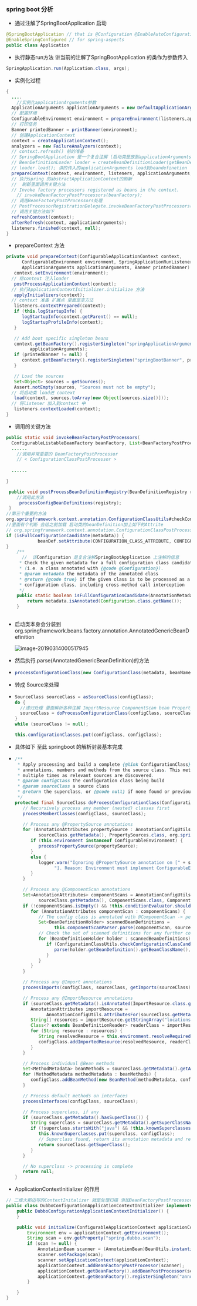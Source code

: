 ### spring boot 分析

*  通过注解了SpringBootApplication 启动

```java
@SpringBootApplication // that is @Configuration @EnableAutoConfiguration @ComponentScan
@EnableSpringConfigured // for spring-aspects
public class Application 
```

* 执行静态run方法  讲当前的注解了SpringBootApplication 的类作为参数传入

```java
SpringApplication.run(Application.class, args);
```

* 实例化过程

```java
{
  ....
    //实例化applicationArguments参数
  ApplicationArguments applicationArguments = new DefaultApplicationArguments(args);
  // 配置环境
  ConfigurableEnvironment environment = prepareEnvironment(listeners,applicationArguments);
  // 打印任务
  Banner printedBanner = printBanner(environment);
  // 创建ApplicationContext
  context = createApplicationContext();
  analyzers = new FailureAnalyzers(context);
  // context.refresh() 前的准备
  // SpringBootApplication 是一个复合注解 (启动类是放到applicationArguments中)
  // BeanDefinitionLoader loader = createBeanDefinitionLoader(getBeanDefinitionRegistry(context), sources);
  // loader.load(); 讲的传入的applicationArguments load到beandefinetion 
  prepareContext(context, environment, listeners, applicationArguments,printedBanner);
  // 执行spring 的abstractApplicationContext的刷新
  //  刷新里面调用关键方法
  // Invoke factory processors registered as beans in the context.
	// invokeBeanFactoryPostProcessors(beanFactory);
  // 调用BeanFactoryPostProcessors处理
  // PostProcessorRegistrationDelegate.invokeBeanFactoryPostProcessors(beanFactory, getBeanFactoryPostProcessors());
  // 调用关键方法如下
  refreshContext(context);
  afterRefresh(context, applicationArguments);
  listeners.finished(context, null);
}
```

*  prepareContext 方法

```java
private void prepareContext(ConfigurableApplicationContext context,
      ConfigurableEnvironment environment, SpringApplicationRunListeners listeners,
      ApplicationArguments applicationArguments, Banner printedBanner) {
   context.setEnvironment(environment);
  // 给context 注入loader
   postProcessApplicationContext(context);
  // 执行ApplicationContextInitializer.initialize 方法
   applyInitializers(context);
  // context 准备 扩展点 里面是空方法
   listeners.contextPrepared(context);
   if (this.logStartupInfo) {
      logStartupInfo(context.getParent() == null);
      logStartupProfileInfo(context);
   }

   // Add boot specific singleton beans
   context.getBeanFactory().registerSingleton("springApplicationArguments",
         applicationArguments);
   if (printedBanner != null) {
      context.getBeanFactory().registerSingleton("springBootBanner", printedBanner);
   }

   // Load the sources
   Set<Object> sources = getSources();
   Assert.notEmpty(sources, "Sources must not be empty");
  // 将启动类 load进 context
   load(context, sources.toArray(new Object[sources.size()]));
  // 将listener 加入到context 中
   listeners.contextLoaded(context);
}
```

* 调用的关键方法

```java
public static void invokeBeanFactoryPostProcessors(
  ConfigurableListableBeanFactory beanFactory, List<BeanFactoryPostProcessor> beanFactoryPostProcessors) {
  ......
    //调用非常重要的 BeanFactoryPostProcessor
    // < ConfigurationClassPostProcessor >
   
  ......
  
}

 public void postProcessBeanDefinitionRegistry(BeanDefinitionRegistry registry){
    //调用此方法
     processConfigBeanDefinitions(registry);
 }
//第三个重要的方法
org.springframework.context.annotation.ConfigurationClassUtils#checkConfigurationClassCandidate 
//里面有个判断 会给之前加载 启动类的beanDefinition加上如下的Attrite
// org.springframework.context.annotation.ConfigurationClassPostProcessor.configurationClass full的属性
if (isFullConfigurationCandidate(metadata)) {
			beanDef.setAttribute(CONFIGURATION_CLASS_ATTRIBUTE, CONFIGURATION_CLASS_FULL);
}
	/**
	  //  该Configuration 是复合注解SpringBootApplication 上注解的信息
	 * Check the given metadata for a full configuration class candidate
	 * (i.e. a class annotated with {@code @Configuration}).
	 * @param metadata the metadata of the annotated class
	 * @return {@code true} if the given class is to be processed as a full
	 * configuration class, including cross-method call interception
	 */
	public static boolean isFullConfigurationCandidate(AnnotationMetadata metadata) {
		return metadata.isAnnotated(Configuration.class.getName());
	}
 
```

* 启动类本身会分装到 org.springframework.beans.factory.annotation.AnnotatedGenericBeanDefinition

  ![image-20190314000517945](https://github.com/gdnwxf/note/blob/master/assets/image-20190314000517945.png)

* 然后执行.parse(AnnotatedGenericBeanDefinition)的方法

* ```java
  processConfigurationClass(new ConfigurationClass(metadata, beanName));
  ```

* 转成 Source来处理

* ```java
  SourceClass sourceClass = asSourceClass(configClass);
  do {
    //递归处理 里面解析各种注解 ImportResource ComponentScan bean PropertySources 
    sourceClass = doProcessConfigurationClass(configClass, sourceClass);
  }
  while (sourceClass != null);
  
  this.configurationClasses.put(configClass, configClass);
  ```

* 具体如下 至此 springboot 的解析封装基本完成

* ```java
  /**
   * Apply processing and build a complete {@link ConfigurationClass} by reading the
   * annotations, members and methods from the source class. This method can be called
   * multiple times as relevant sources are discovered.
   * @param configClass the configuration class being build
   * @param sourceClass a source class
   * @return the superclass, or {@code null} if none found or previously processed
   */
  protected final SourceClass doProcessConfigurationClass(ConfigurationClass configClass, SourceClass sourceClass) throws IOException {
     // Recursively process any member (nested) classes first
     processMemberClasses(configClass, sourceClass);
  
     // Process any @PropertySource annotations
     for (AnnotationAttributes propertySource : AnnotationConfigUtils.attributesForRepeatable(
           sourceClass.getMetadata(), PropertySources.class, org.springframework.context.annotation.PropertySource.class)) {
        if (this.environment instanceof ConfigurableEnvironment) {
           processPropertySource(propertySource);
        }
        else {
           logger.warn("Ignoring @PropertySource annotation on [" + sourceClass.getMetadata().getClassName() +
                 "]. Reason: Environment must implement ConfigurableEnvironment");
        }
     }
  
     // Process any @ComponentScan annotations
     Set<AnnotationAttributes> componentScans = AnnotationConfigUtils.attributesForRepeatable(
           sourceClass.getMetadata(), ComponentScans.class, ComponentScan.class);
     if (!componentScans.isEmpty() && !this.conditionEvaluator.shouldSkip(sourceClass.getMetadata(), ConfigurationPhase.REGISTER_BEAN)) {
        for (AnnotationAttributes componentScan : componentScans) {
           // The config class is annotated with @ComponentScan -> perform the scan immediately
           Set<BeanDefinitionHolder> scannedBeanDefinitions =
                 this.componentScanParser.parse(componentScan, sourceClass.getMetadata().getClassName());
           // Check the set of scanned definitions for any further config classes and parse recursively if necessary
           for (BeanDefinitionHolder holder : scannedBeanDefinitions) {
              if (ConfigurationClassUtils.checkConfigurationClassCandidate(holder.getBeanDefinition(), this.metadataReaderFactory)) {
                 parse(holder.getBeanDefinition().getBeanClassName(), holder.getBeanName());
              }
           }
        }
     }
  
     // Process any @Import annotations
     processImports(configClass, sourceClass, getImports(sourceClass), true);
  
     // Process any @ImportResource annotations
     if (sourceClass.getMetadata().isAnnotated(ImportResource.class.getName())) {
        AnnotationAttributes importResource =
              AnnotationConfigUtils.attributesFor(sourceClass.getMetadata(), ImportResource.class);
        String[] resources = importResource.getStringArray("locations");
        Class<? extends BeanDefinitionReader> readerClass = importResource.getClass("reader");
        for (String resource : resources) {
           String resolvedResource = this.environment.resolveRequiredPlaceholders(resource);
           configClass.addImportedResource(resolvedResource, readerClass);
        }
     }
  
     // Process individual @Bean methods
     Set<MethodMetadata> beanMethods = sourceClass.getMetadata().getAnnotatedMethods(Bean.class.getName());
     for (MethodMetadata methodMetadata : beanMethods) {
        configClass.addBeanMethod(new BeanMethod(methodMetadata, configClass));
     }
  
     // Process default methods on interfaces
     processInterfaces(configClass, sourceClass);
  
     // Process superclass, if any
     if (sourceClass.getMetadata().hasSuperClass()) {
        String superclass = sourceClass.getMetadata().getSuperClassName();
        if (!superclass.startsWith("java") && !this.knownSuperclasses.containsKey(superclass)) {
           this.knownSuperclasses.put(superclass, configClass);
           // Superclass found, return its annotation metadata and recurse
           return sourceClass.getSuperClass();
        }
     }
  
     // No superclass -> processing is complete
     return null;
  }
  ```

*  ApplicationContextInitializer 的作用

  ```java
  // 二维火那边写的ContextInitalizer 就是处理扫描 添加BeanFactoryPostProcessor的处理
  public class DubboConfigurationApplicationContextInitializer implements ApplicationContextInitializer<ConfigurableApplicationContext> {
      public DubboConfigurationApplicationContextInitializer() {
      }
  
      public void initialize(ConfigurableApplicationContext applicationContext) {
          Environment env = applicationContext.getEnvironment();
          String scan = env.getProperty("spring.dubbo.scan");
          if (scan != null) {
              AnnotationBean scanner = (AnnotationBean)BeanUtils.instantiate(AnnotationBean.class);
              scanner.setPackage(scan);
              scanner.setApplicationContext(applicationContext);
              applicationContext.addBeanFactoryPostProcessor(scanner);
              applicationContext.getBeanFactory().addBeanPostProcessor(scanner);
              applicationContext.getBeanFactory().registerSingleton("annotationBean", scanner);
          }
  
      }
  }
  ```
